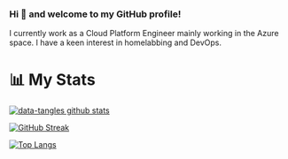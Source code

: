 ### Hi 👋 and welcome to my GitHub profile!

I currently work as a Cloud Platform Engineer mainly working in the Azure space. I have a keen interest in homelabbing and DevOps.

# 📊 My Stats

[![data-tangles github stats](https://github-readme-stats.vercel.app/api?username=cuanl-cd&show_icons=true&count_private=true&theme=radical&hide=stars)](https://github.com/cuanl-cd)

[![GitHub Streak](https://github-readme-streak-stats.herokuapp.com/?user=cuanl-cd&theme=dark&count_private=true&theme=radical)](https://github.com/cuanl-cd)

[![Top Langs](https://github-readme-stats.vercel.app/api/top-langs/?username=cuanl-cd&langs_count=8&layout=compact&theme=radical)](https://github.com/cuanl-cd)
